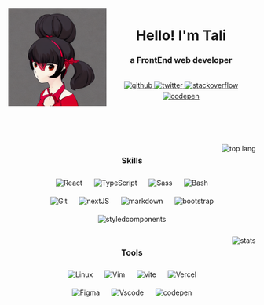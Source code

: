 <img src="https://github.com/TaliAly/TaliAly/blob/main/tak.png?raw=true" alt="taki"  align="left" width="200px" />

<div>
  <h1 align="center" > Hello! I'm Tali </h1>
  <h3 align="center">  a FrontEnd web developer </h3>
</div>

<br />
<div align="center">
<a href="https://github.com/talialy" target="_blank">
<img src=https://img.shields.io/badge/github-%2324292e.svg?&style=for-the-badge&logo=github&logoColor=white alt=github style="margin-bottom: 5px;" />
</a>
<a href="https://twitter.com/Allynomu" target="_blank">
<img src=https://img.shields.io/badge/twitter-%2300acee.svg?&style=for-the-badge&logo=twitter&logoColor=white alt=twitter style="margin-bottom: 5px;" />
</a>
<a href="https://stackoverflow.com/users/18422418/tali" target="_blank">
<img src=https://img.shields.io/badge/stackoverflow-%23F28032.svg?&style=for-the-badge&logo=stackoverflow&logoColor=white alt=stackoverflow style="margin-bottom: 5px;" />
</a>
<a href="https://codepen.com/talialy" target="_blank">
<img src=https://img.shields.io/badge/codepen-%23131417.svg?&style=for-the-badge&logo=codepen&logoColor=white alt=codepen style="margin-bottom: 5px;" />
</a>  
</div>  

<br />
<br />
<br />
<br />
<br />
 
<img src="https://github-readme-stats.vercel.app/api/top-langs/?username=talialy&layout=compact" alt="top lang" align="right" />

<div align="left">  
  <div align="center">
    <h3>Skills </h3>
    <img style="margin: 10px" src="https://skillicons.dev/icons?i=react" alt="React" height="50" />  
    <img style="margin: 10px" src="https://skillicons.dev/icons?i=typescript" alt="TypeScript" height="50" />  
    <img style="margin: 10px" src="https://skillicons.dev/icons?i=sass" alt="Sass" height="50" />  
    <img style="margin: 10px" src="https://skillicons.dev/icons?i=bash" alt="Bash" height="50" />  
    <br />
    <img style="margin: 10px" src="https://skillicons.dev/icons?i=git" alt="Git" height="50" />  
    <img style="margin: 10px" src="https://skillicons.dev/icons?i=nextjs" alt="nextJS" height="50" />
    <img style="margin: 10px" src="https://skillicons.dev/icons?i=markdown" alt="markdown" height="50" />
    <img style="margin: 10px" src="https://skillicons.dev/icons?i=bootstrap" alt="bootstrap" height="50" />
    <img style="margin: 10px" src="https://skillicons.dev/icons?i=styledcomponents" alt="styledcomponents" height="50" />
  </div>
  <br />
</div>

<img align="right" src="https://github-readme-stats.vercel.app/api?username=talialy" alt="stats" />

<div align="left">
  <div align="center">
    <h3>Tools</h3>
    <img style="margin: 10px" src="https://skillicons.dev/icons?i=linux" alt="Linux" height="50" />
    <img style="margin: 10px" src="https://skillicons.dev/icons?i=vim" alt="Vim" height="50" />
    <img style="margin: 10px" src="https://skillicons.dev/icons?i=vite" alt="vite" height="50" />
    <img style="margin: 10px" src="https://skillicons.dev/icons?i=vercel" alt="Vercel" height="50" />
    <br />
    <img style="margin: 10px" src="https://skillicons.dev/icons?i=figma" alt="Figma" height="50" /> 
    <img style="margin: 10px" src="https://skillicons.dev/icons?i=vscode" alt="Vscode" height="50" />
    <img style="margin: 10px" src="https://skillicons.dev/icons?i=codepen" alt="codepen" height="50" />
  </div>
</div>


<br />
<br />
